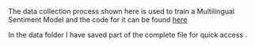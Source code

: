 The data collection process shown   here is used to train a Multilingual Sentiment Model and the code for it can be found [here](https://github.com/ahmedlone127/Multilingual_Sentiment)

In the data folder I  have saved part of the complete file for quick access .

